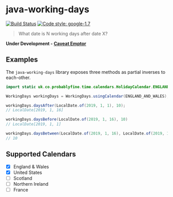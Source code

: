 # java-working-days

[![Build Status](https://travis-ci.org/mrwilson/java-working-days.svg?branch=master)](https://travis-ci.org/mrwilson/java-working-days)
[![Code style: google-1.7](https://img.shields.io/badge/code%20style-google%201.7-000000.svg)](https://github.com/google/google-java-format/)

> What date is N working days after date X?

**Under Development - [Caveat Emptor](https://en.wikipedia.org/wiki/Caveat_emptor)**

## Examples

The `java-working-days` library exposes three methods as partial inverses to each-other.

```java
import static uk.co.probablyfine.time.calendars.HolidayCalendar.ENGLAND_AND_WALES;

WorkingDays workingDays = WorkingDays.usingCalendar(ENGLAND_AND_WALES);

workingDays.daysAfter(LocalDate.of(2019, 1, 1), 10);
// LocalDate[2019, 1, 16]

workingDays.daysBefore(LocalDate.of(2019, 1, 16), 10)
// LocalDate[2019, 1, 1]

workingDays.daysBetween(LocalDate.of(2019, 1, 16), LocalDate.of(2019, 1, 1))
// 10
```

## Supported Calendars

- [x] England & Wales 
- [x] United States
- [ ] Scotland
- [ ] Northern Ireland
- [ ] France
